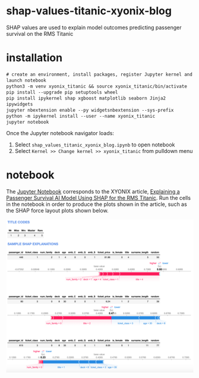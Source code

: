# shap-values-titanic-xyonix-blog
SHAP values are used to explain model outcomes predicting passenger survival on the RMS Titanic

# installation
```
# create an environment, install packages, register Jupyter kernel and launch notebook
python3 -m venv xyonix_titanic && source xyonix_titanic/bin/activate
pip install --upgrade pip setuptools wheel
pip install ipykernel shap xgboost matplotlib seaborn Jinja2 ipywidgets
jupyter nbextension enable --py widgetsnbextension --sys-prefix
python -m ipykernel install --user --name xyonix_titanic
jupyter notebook
```

Once the Jupyter notebook navigator loads:

1. Select `shap_values_titanic_xyonix_blog.ipynb` to open notebook 
2. Select `Kernel >> Change kernel >> xyonix_titanic` from pulldown menu

# notebook

The [Jupyter Notebook](https://github.com/xyonix/shap-values-titanic-xyonix-blog/blob/master/shap_values_titanic_xyonix_blog.ipynb) corresponds to the XYONIX article, [Explaining a Passenger Survival AI Model Using SHAP for the RMS Titanic](https://www.xyonix.com/blog/an-example-explaining-a-passenger-survival-ai-model-using-shap-for-the-rms-titanic). Run the cells in the notebook in order to produce the plots shown in the article, such as the SHAP force layout plots shown below.

![shap value force layout plots for select passengers](https://github.com/xyonix/shap-values-titanic-xyonix-blog/blob/master/shap_titanic_force_layout.png?raw=true)

```